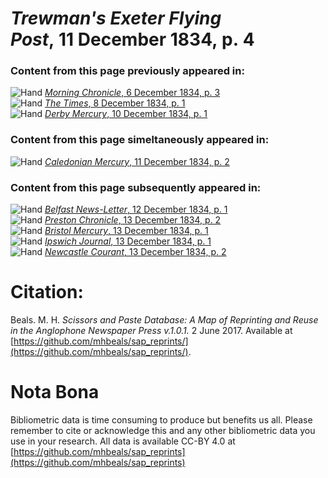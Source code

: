 # *Trewman's Exeter Flying Post*, 11 December 1834, p. 4  
  
### Content from this page previously appeared in:  
![Hand](http://scissorsandpaste.net/wp-content/uploads/2017/06/smallhandpointer.png) [*Morning Chronicle*, 6 December 1834, p. 3](https://mhbeals.github.io/sap_html/Morning-Chronicle/Morning-Chronicle-6-December-1834-p-3)  
![Hand](http://scissorsandpaste.net/wp-content/uploads/2017/06/smallhandpointer.png) [*The Times*, 8 December 1834, p. 1](https://mhbeals.github.io/sap_html/The-Times/The-Times-8-December-1834-p-1)  
![Hand](http://scissorsandpaste.net/wp-content/uploads/2017/06/smallhandpointer.png) [*Derby Mercury*, 10 December 1834, p. 1](https://mhbeals.github.io/sap_html/Derby-Mercury/Derby-Mercury-10-December-1834-p-1)  
  
### Content from this page simeltaneously appeared in:  
![Hand](http://scissorsandpaste.net/wp-content/uploads/2017/06/smallhandpointer.png) [*Caledonian Mercury*, 11 December 1834, p. 2](https://mhbeals.github.io/sap_html/Caledonian-Mercury/Caledonian-Mercury-11-December-1834-p-2)  
  
### Content from this page subsequently appeared in:  
![Hand](http://scissorsandpaste.net/wp-content/uploads/2017/06/smallhandpointer.png) [*Belfast News-Letter*, 12 December 1834, p. 1](https://mhbeals.github.io/sap_html/Belfast-News-Letter/Belfast-News-Letter-12-December-1834-p-1)  
![Hand](http://scissorsandpaste.net/wp-content/uploads/2017/06/smallhandpointer.png) [*Preston Chronicle*, 13 December 1834, p. 2](https://mhbeals.github.io/sap_html/Preston-Chronicle/Preston-Chronicle-13-December-1834-p-2)  
![Hand](http://scissorsandpaste.net/wp-content/uploads/2017/06/smallhandpointer.png) [*Bristol Mercury*, 13 December 1834, p. 1](https://mhbeals.github.io/sap_html/Bristol-Mercury/Bristol-Mercury-13-December-1834-p-1)  
![Hand](http://scissorsandpaste.net/wp-content/uploads/2017/06/smallhandpointer.png) [*Ipswich Journal*, 13 December 1834, p. 1](https://mhbeals.github.io/sap_html/Ipswich-Journal/Ipswich-Journal-13-December-1834-p-1)  
![Hand](http://scissorsandpaste.net/wp-content/uploads/2017/06/smallhandpointer.png) [*Newcastle Courant*, 13 December 1834, p. 2](https://mhbeals.github.io/sap_html/Newcastle-Courant/Newcastle-Courant-13-December-1834-p-2)  


# Citation: 

Beals. M. H. *Scissors and Paste Database: A Map of Reprinting and Reuse in the Anglophone Newspaper Press v.1.0.1.* 2 June 2017. Available at [https://github.com/mhbeals/sap_reprints/](https://github.com/mhbeals/sap_reprints/). 

# Nota Bona

Bibliometric data is time consuming to produce but benefits us all. Please remember to cite or acknowledge this and any other bibliometric data you use in your research. All data is available CC-BY 4.0 at [https://github.com/mhbeals/sap_reprints](https://github.com/mhbeals/sap_reprints)